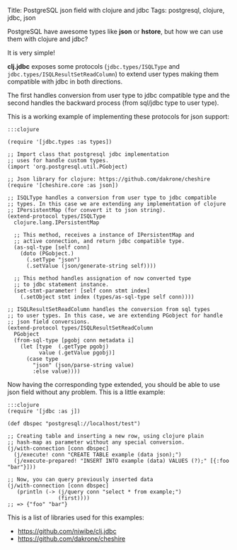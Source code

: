 Title: PostgreSQL json field with clojure and jdbc
Tags: postgresql, clojure, jdbc, json

PostgreSQL have awesome types like **json** or **hstore**, but how we can use them with clojure
and jdbc?

It is very simple!

**clj.jdbc** exposes some protocols (`jdbc.types/ISQLType` and `jdbc.types/ISQLResultSetReadColumn`)
to extend user types making them compatible with jdbc in both directions.

The first handles conversion from user type to jdbc compatible type and the second handles the
backward process (from sql/jdbc type to user type).

This is a working example of implementing these protocols for json support:

    :::clojure

    (require '[jdbc.types :as types])

    ;; Import class that postgresql jdbc implementation
    ;; uses for handle custom types.
    (import 'org.postgresql.util.PGobject)

    ;; Json library for clojure: https://github.com/dakrone/cheshire
    (require '[cheshire.core :as json])

    ;; ISQLType handles a conversion from user type to jdbc compatible
    ;; types. In this case we are extending any implementation of clojure
    ;; IPersistentMap (for convert it to json string).
    (extend-protocol types/ISQLType
      clojure.lang.IPersistentMap

      ;; This method, receives a instance of IPersistentMap and
      ;; active connection, and return jdbc compatible type.
      (as-sql-type [self conn]
        (doto (PGobject.)
          (.setType "json")
          (.setValue (json/generate-string self))))

      ;; This method handles assignation of now converted type
      ;; to jdbc statement instance.
      (set-stmt-parameter! [self conn stmt index]
        (.setObject stmt index (types/as-sql-type self conn))))

    ;; ISQLResultSetReadColumn handles the conversion from sql types
    ;; to user types. In this case, we are extending PGobject for handle
    ;; json field conversions.
    (extend-protocol types/ISQLResultSetReadColumn
      PGobject
      (from-sql-type [pgobj conn metadata i]
        (let [type  (.getType pgobj)
              value (.getValue pgobj)]
          (case type
            "json" (json/parse-string value)
            :else value))))


Now having the corresponding type extended, you should be able to use json field without any problem.
This is a little example:

    :::clojure
    (require '[jdbc :as j])

    (def dbspec "postgresql://localhost/test")

    ;; Creating table and inserting a new row, using clojure plain
    ;; hash-map as parameter without any special conversion.
    (j/with-connection [conn dbspec]
      (j/execute! conn "CREATE TABLE example (data json);")
      (j/execute-prepared! "INSERT INTO example (data) VALUES (?);" [{:foo "bar"}]))

    ;; Now, you can query previously inserted data
    (j/with-connection [conn dbspec]
       (println (-> (j/query conn "select * from example;")
                    (first))))
    ;; => {"foo" "bar"}


This is a list of libraries used for this examples:

- <https://github.com/niwibe/clj.jdbc>
- <https://github.com/dakrone/cheshire>
